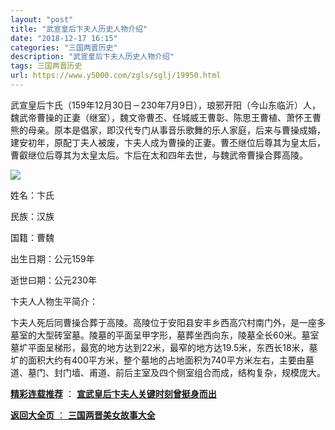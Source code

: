 ```yaml
---
layout: "post"
title: "武宣皇后卞夫人历史人物介绍"
date: "2018-12-17 16:15"
categories: "三国两晋历史"
description: "武宣皇后卞夫人历史人物介绍"
tags: 三国两晋历史
url: https://www.y5000.com/zgls/sglj/19950.html
---
```






武宣皇后卞氏（159年12月30日－230年7月9日），琅邪开阳（今山东临沂）人，魏武帝曹操的正妻（继室），魏文帝曹丕、任城威王曹彰、陈思王曹植、萧怀王曹熊的母亲。原本是倡家，即汉代专门从事音乐歌舞的乐人家庭，后来与曹操成婚，建安初年，原配丁夫人被废，卞夫人成为曹操的正妻。曹丕继位后尊其为皇太后，曹叡继位后尊其为太皇太后。卞后在太和四年去世，与魏武帝曹操合葬高陵。

![](https://img.y5000.com/uploads/allimg/170427/6-1F42G3394U38.jpg)

姓名：卞氏

民族：汉族

国籍：曹魏

出生日期：公元159年

逝世曰期：公元230年

卞夫人人物生平简介：

卞夫人死后同曹操合葬于高陵。高陵位于安阳县安丰乡西高穴村南门外，是一座多墓室的大型砖室墓。陵墓的平面呈甲字形，墓葬坐西向东，陵墓全长60米。墓室墓圹平面呈梯形，最宽的地方达到22米，最窄的地方达19.5米，东西长18米，墓圹的面积大约有400平方米，整个墓地的占地面积为740平方米左右，主要由墓道、墓门、封门墙、甫道、前后主室及四个侧室组合而成，结构复杂，规模庞大。

**[精彩连载推荐](https://www.y5000.com/zgls/sglj/19952.html)** ：
**[宣武皇后卞夫人关键时刻曾挺身而出](https://www.y5000.com/zgls/sglj/19952.html)**

[**返回大全页** ： **三国两晋美女故事大全**](https://www.y5000.com/zgls/sglj/19752.html)
